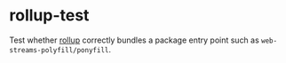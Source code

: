 # rollup-test

Test whether [rollup](https://rollupjs.org/) correctly bundles a package entry point
such as `web-streams-polyfill/ponyfill`.
